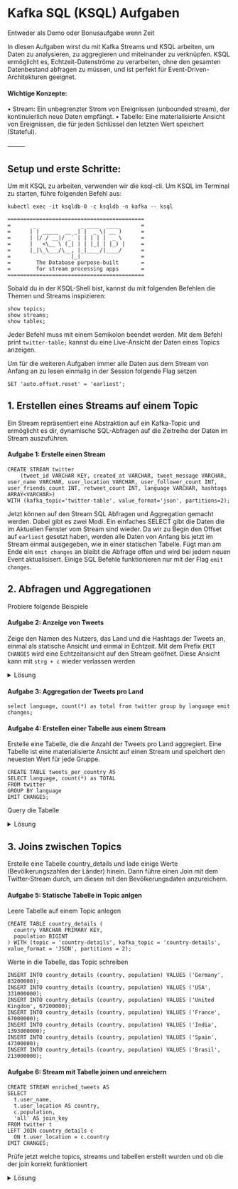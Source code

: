 # Kafka SQL (KSQL) Aufgaben

Entweder als Demo oder Bonusaufgabe wenn Zeit

In diesen Aufgaben wirst du mit Kafka Streams und KSQL arbeiten, um Daten zu analysieren, zu aggregieren und miteinander zu verknüpfen. KSQL ermöglicht es, Echtzeit-Datenströme zu verarbeiten, ohne den gesamten Datenbestand abfragen zu müssen, und ist perfekt für Event-Driven-Architekturen geeignet.

#### Wichtige Konzepte:

• Stream: Ein unbegrenzter Strom von Ereignissen (unbounded stream), der kontinuierlich neue Daten empfängt.
• Tabelle: Eine materialisierte Ansicht von Ereignissen, die für jeden Schlüssel den letzten Wert speichert (Stateful).

⸻

## Setup und erste Schritte:

Um mit KSQL zu arbeiten, verwenden wir die ksql-cli. Um KSQL im Terminal zu starten, führe folgenden Befehl aus:

```
kubectl exec -it ksqldb-0 -c ksqldb -n kafka -- ksql

===========================================
=       _              _ ____  ____       =
=      | | _____  __ _| |  _ \| __ )      =
=      | |/ / __|/ _` | | | | |  _ \      =
=      |   <\__ \ (_| | | |_| | |_) |     =
=      |_|\_\___/\__, |_|____/|____/      =
=                   |_|                   =
=        The Database purpose-built       =
=        for stream processing apps       =
===========================================

```

Sobald du in der KSQL-Shell bist, kannst du mit folgenden Befehlen die Themen und Streams inspizieren:

```
show topics;
show streams;
show tables;
```

Jeder Befehl muss mit einem Semikolon beendet werden.
Mit dem Befehl print `twitter-table;` kannst du eine Live-Ansicht der Daten eines Topics anzeigen.

Um für die weiteren Aufgaben immer alle Daten aus dem Stream von Anfang an zu lesen einmalig in der Session folgende Flag setzen

```
SET 'auto.offset.reset' = 'earliest';
```

## 1. Erstellen eines Streams auf einem Topic

Ein Stream repräsentiert eine Abstraktion auf ein Kafka-Topic und ermöglicht es dir, dynamische SQL-Abfragen auf die Zeitreihe der Daten im Stream auszuführen.

#### Aufgabe 1: Erstelle einen Stream

```
CREATE STREAM twitter
    (tweet_id VARCHAR KEY, created_at VARCHAR, tweet_message VARCHAR, user_name VARCHAR, user_location VARCHAR, user_follower_count INT, user_friends_count INT, retweet_count INT, language VARCHAR, hashtags ARRAY<VARCHAR>)
WITH (kafka_topic='twitter-table', value_format='json', partitions=2);
```

Jetzt können auf den Stream SQL Abfragen und Aggregation gemacht werden. Dabei gibt es zwei Modi. Ein einfaches SELECT gibt die Daten die im Aktuellen Fenster vom Stream sind wieder. Da wir zu Begin den Offset auf `earliest` gesetzt haben, werden alle Daten von Anfang bis jetzt im Stream einmal ausgegeben, wie in einer statischen Tabelle. Fügt man am Ende ein `emit changes` an bleibt die Abfrage offen und wird bei jedem neuen Event aktualisisert. Einige SQL Befehle funktionieren nur mit der Flag `emit changes`.

## 2. Abfragen und Aggregationen

Probiere folgende Beispiele

#### Aufgabe 2: Anzeige von Tweets

Zeige den Namen des Nutzers, das Land und die Hashtags der Tweets an, einmal als statische Ansicht und einmal in Echtzeit. Mit dem Prefix `EMIT CHANGES` wird eine Echtzeitansicht auf den Stream geöfnet. Diese Ansicht kann mit `strg + c` wieder verlassen werden

<details>
<summary>Lösung</summary>
<p>
```
select user_name, user_location, hashtags from twitter;
select user_name, user_location, hashtags from twitter emit changes;
```
</details>
</p>

#### Aufgabe 3: Aggregation der Tweets pro Land

```
select language, count(*) as total from twitter group by language emit changes;
```

#### Aufgabe 4: Erstellen einer Tabelle aus einem Stream

Erstelle eine Tabelle, die die Anzahl der Tweets pro Land aggregiert. Eine Tabelle ist eine materialisierte Ansicht auf einen Stream und speichert den neuesten Wert für jede Gruppe.

```
CREATE TABLE tweets_per_country AS
SELECT language, count(*) as TOTAL
FROM twitter
GROUP BY language
EMIT CHANGES;
```

Query die Tabelle

<details>
<summary>Lösung</summary>
<p>
```
select * from tweets_per_country;
select * from tweets_per_country emit changes;
```
</details>
</p>

## 3. Joins zwischen Topics

Erstelle eine Tabelle country_details und lade einige Werte (Bevölkerungszahlen der Länder) hinein. Dann führe einen Join mit dem Twitter-Stream durch, um diesen mit den Bevölkerungsdaten anzureichern.

#### Aufgabe 5: Statische Tabelle in Topic anlgen

Leere Tabelle auf einem Topic anlegen

```
CREATE TABLE country_details (
  country VARCHAR PRIMARY KEY,
  population BIGINT
) WITH (topic = 'country-details', kafka_topic = 'country-details', value_format = 'JSON', partitions = 2);
```

Werte in die Tabelle, das Topic schreiben

```
INSERT INTO country_details (country, population) VALUES ('Germany', 83200000);
INSERT INTO country_details (country, population) VALUES ('USA', 331000000);
INSERT INTO country_details (country, population) VALUES ('United Kingdom', 67200000);
INSERT INTO country_details (country, population) VALUES ('France', 67000000);
INSERT INTO country_details (country, population) VALUES ('India', 1393000000);
INSERT INTO country_details (country, population) VALUES ('Spain', 47300000);
INSERT INTO country_details (country, population) VALUES ('Brasil', 213000000);
```

#### Aufgabe 6: Stream mit Tabelle joinen und anreichern

```
CREATE STREAM enriched_tweets AS
SELECT
  t.user_name,
  t.user_location AS country,
  c.population,
  'all' AS join_key
FROM twitter t
LEFT JOIN country_details c
  ON t.user_location = c.country
EMIT CHANGES;
```

Prüfe jetzt welche topics, streams und tabellen erstellt wurden und ob die der join korrekt funktioniert

<details>
<summary>Lösung</summary>
<p>
```
show streams;
show tables:
show topics;

select _ from country_details
select _ from enriched_tweets

```
</details>
</p>

## 6. Komplexers Stream Processing

#### Aufgabe 7 (Bonus): Prozentuale Verteilung der Tweets

Berechne die Prozentuale Verteilung der Tweets über die Länder in Echtzeit
Erzeuge eine Tabelle, die immer die prozentuale Verteilung der Anzahl der Tweets über alle Länder darstellt.

**Schritt 1: Helfer-Stream tweet_counter erstellen:**

```

CREATE STREAM tweet_counter AS
SELECT 'all' total_key, 1 dummy_value
FROM enriched_tweets
EMIT CHANGES;

```

**Schritt 2: Aggregierte Tabelle total_tweet_count erstellen:**

```

CREATE TABLE total_tweet_count AS
SELECT total_key, COUNT(\*) AS total_tweets
FROM tweet_counter
GROUP BY total_key
EMIT CHANGES;

```

**Schritt 3: Berechnung der Tweet-Prozentsätze pro Land:**

```

SELECT
a.country,
a.tweet_count,
b.total_tweets,
(a.tweet_count \* 100.0) / b.total_tweets AS tweet_percentage
FROM tweets_per_country a
LEFT JOIN total_tweet_count b
ON a.TOTAL_KEY = b.TOTAL_KEY
WHERE COUNTRY = 'Germany'
EMIT CHANGES;

```

## 7. Aggregationen über ein Zeitfenster

#### Aufgabe 6 (Bonus): Aggregation über ein Zeitfenster

Erstelle eine Aggregation, die nicht über den gesamten Stream läuft, sondern nur über ein 30-Sekunden-Zeitfenster. Dies hilft, die Verarbeitung von Events innerhalb eines bestimmten Zeitrahmens zu simulieren.

```

SELECT language, count(\*) as total
FROM twitter
WINDOW TUMBLING (size 30 SECOND)
GROUP BY language
EMIT CHANGES;

```

In diesem Beispiel wird die Anzahl der Tweets pro Land alle 30 Sekunden neu berechnet.

## 8. Streams und Tabellen analysieren

Verwende die folgenden Befehle, um Streams und Tabellen zu analysieren. Hier können die Stream Defintionen mit Schema und darunterliegenden Topics angeschaut werden sowie die Abhängigkeiten von weiteren Topics die darauf aufbauen.
**Streams und Tabellen beschreiben:**

```

DESCRIBE STREAM <stream_name> EXTENDED;
DESCRIBE TABLE <table_name> EXTENDED;

```

<details>
<summary>Lösung</summary>
<p>
```

DESCRIBE STREAM twitter EXTENDED;
DESCRIBE STREAM enriched_tweets EXTENDED;

DESCRIBE TABLE tweets_per_country EXTENDED;
DESCRIBE TABLE total_tweet_count EXTENDED;

```
</details>
</p>

#### Stream Processing Anwendungen = SHOW QUERIES

SHOW QUERIES zeigt alle laufenden, persistenten Queries an, die auf dem KSQL-Server ausgeführt werden. Diese Queries entsprechen Stream Processing Anwendungen, die kontinuierlich neue Daten aus einem oder mehreren Kafka-Topics lesen und die Ergebnisse in neuen Topics schreiben.

Ein Stream Processing Query ist eine dauerhafte Abfrage, die so lange läuft, bis sie explizit gestoppt wird. Diese Queries sind persistent, was bedeutet, dass sie ständig neue Ereignisse verarbeiten und die Daten in die entsprechenden Kafka-Topics zurückschreiben.

**Ein wichtiger Punkt:**

- Wenn du eine Stream oder eine Table in KSQL erstellst, wird die zugehörige Query im Hintergrund ausgeführt und als persistente Query betrachtet. Sie wird auch in der SHOW QUERIES-Ausgabe erscheinen.

Das bedeutet, dass du mit SHOW QUERIES alle aktiven Stream Processing-Apps (Queries) überwachen kannst, die in KSQL auf den Datenströmen basieren. Das bedeutet aber auch, dass jeder persistente Query der im Hintergrund läuft CPU und Memory Resourcen benötigt.

**Beispiel:**
Wenn du eine Query erstellst, die die Tweets pro Land zählt und die Ergebnisse in einem neuen Topic speichert, läuft diese Query kontinuierlich und zählt neue Tweets, die ankommen. Diese laufende Query siehst du mit SHOW QUERIES. Sie ist dann Teil deiner Stream Processing Architektur.

**Was passiert, wenn eine Query gestoppt wird?**

- Wenn du eine non-persistent Query ausführst, die nur einmal die aktuellen Daten abfragt, erscheint sie nicht in SHOW QUERIES, da sie keine fortlaufende Stream-Verarbeitung darstellt.
- Wenn du jedoch eine Stream- oder Tabellen-Abfrage mit EMIT CHANGES erstellst (d.h. eine persistent query), die ständig neue Daten verarbeitet, dann erscheint diese Query in der SHOW QUERIES-Liste.

Erklärung von weitere Funktionen:

- `LATEST_BY_OFFSET`: Diese Funktion ist besonders wichtig, um bei einer Aggregation den letzten bekannten Wert eines Feldes zu erhalten, z. B. die aktuelle Bevölkerungszahl eines Landes. Andernfalls kann dieser Wert nicht in einer SELECT-Liste verwendet werden, wenn er nicht aggregiert oder gruppiert wird.
- `REQUEST-PIPELINING ON`: Wenn bei einem langen Vorgang, z. B. beim Löschen eines Topics, Probleme auftreten, kannst du mit diesem Befehl die Ausführungsreihenfolge optimieren und Fehler vermeiden.
```
